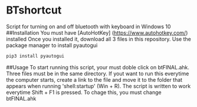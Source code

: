 # BTshortcut
Script for turning on and off bluetooth with keyboard in Windows 10
##Installation
You must have [AutoHotKey] (https://www.autohotkey.com/) installed
Once you installed it, download all 3 files in this repository.
Use the package manager to install pyautogui 
```bash
pip3 install pyautogui
```
##Usage
To start running this script, your must doble click on btFINAL.ahk.
Three files must be in the same directory.
If yout want to run this everytime the computer starts, create a link to the file and move it to the folder that appears when running 'shell:startup' (Win + R).
The script is written to work everytime Shift + F1 is pressed. To chage this, you must change btFINAL.ahk

